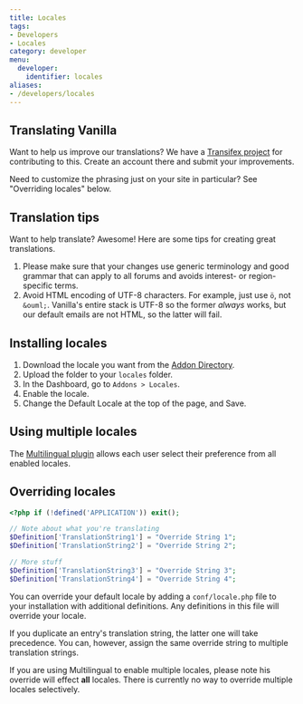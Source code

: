 ```yaml
---
title: Locales
tags:
- Developers
- Locales
category: developer
menu:
  developer:
    identifier: locales
aliases:
- /developers/locales
---
```

## Translating Vanilla

Want to help us improve our translations? We have a [Transifex project](https://www.transifex.com/projects/p/vanilla/) for contributing to this. Create an account there and submit your improvements.

Need to customize the phrasing just on your site in particular? See "Overriding locales" below.

## Translation tips

Want to help translate? Awesome! Here are some tips for creating great translations.

1. Please make sure that your changes use generic terminology and good grammar that can apply to all forums and avoids interest- or region-specific terms.
2. Avoid HTML encoding of UTF-8 characters. For example, just use `ö`, not `&ouml;`. Vanilla's entire stack is UTF-8 so the former _always_ works, but our default emails are not HTML, so the latter will fail.

## Installing locales

1. Download the locale you want from the [Addon Directory](http://vanillaforums.org/addon/browse/locales/popular/2).
2. Upload the folder to your `locales` folder.
3. In the Dashboard, go to `Addons > Locales`.
4. Enable the locale.
5. Change the Default Locale at the top of the page, and Save.

## Using multiple locales

The [Multilingual plugin](http://vanillaforums.org/addon/multilingual-plugin) allows each user select their preference from all enabled locales.

## Overriding locales

```php
<?php if (!defined('APPLICATION')) exit();

// Note about what you're translating
$Definition['TranslationString1'] = "Override String 1";
$Definition['TranslationString2'] = "Override String 2";

// More stuff
$Definition['TranslationString3'] = "Override String 3";
$Definition['TranslationString4'] = "Override String 4";
```

You can override your default locale by adding a `conf/locale.php` file to your installation with additional definitions. Any definitions in this file will override your locale.

If you duplicate an entry's translation string, the latter one will take precedence. You can, however, assign the same override string to multiple translation strings.

If you are using Multilingual to enable multiple locales, please note his override will effect **all** locales. There is currently no way to override multiple locales selectively.

